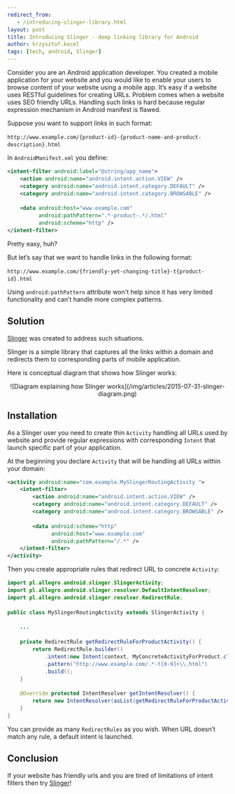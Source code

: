 ```yaml
---
redirect_from:
   - /introducing-slinger-library.html
layout: post
title: Introducing Slinger - deep linking library for Android
author: krzysztof.kocel
tags: [tech, android, Slinger]
---
```


Consider you are an Android application developer. You created a mobile application for your website and you would like to enable your
users to browse content of your website using a mobile app. It’s easy if a website uses RESTful guidelines for creating URLs.
Problem comes when a website uses SEO friendly URLs. Handling such links is hard because regular expression mechanism in Android manifest is flawed.

Suppose you want to support links in such format:

`http://www.example.com/{product-id}-{product-name-and-product-description}.html`

In `AndroidManifest.xml` you define:

```xml
<intent-filter android:label="@string/app_name">
    <action android:name="android.intent.action.VIEW" />
    <category android:name="android.intent.category.DEFAULT" />
    <category android:name="android.intent.category.BROWSABLE" />

    <data android:host="www.example.com"
          android:pathPattern=".*-product-.*/.html"
          android:scheme="http" />
</intent-filter>
```

Pretty easy, huh?

But let’s say that we want to handle links in the following format:

`http://www.example.com/{friendly-yet-changing-title}-t{product-id}.html`

Using `android:pathPattern` attribute won't help since it has very limited functionality and can’t handle more complex patterns.

## Solution

[Slinger](https://github.com/allegro/slinger) was created to address such situations.

Slinger is a simple library that captures all the links within a domain and redirects them to corresponding parts of mobile
application.

Here is conceptual diagram that shows how Slinger works:

<center>
![Diagram explaining how Slinger works](/img/articles/2015-07-31-slinger-diagram.png)
</center>

## Installation

As a Slinger user you need to create thin `Activity` handling all URLs used by website and provide regular expressions with
corresponding `Intent` that launch specific part of your application.

At the beginning you declare `Activity` that will be handling all URLs within your domain:

```xml
<activity android:name="com.example.MySlingerRoutingActivity ">
    <intent-filter>
        <action android:name="android.intent.action.VIEW" />
        <category android:name="android.intent.category.DEFAULT" />
        <category android:name="android.intent.category.BROWSABLE" />

        <data android:scheme="http"
              android:host="www.example.com"
              android:pathPattern="/.*" />
    </intent-filter>
</activity>
```

Then you create appropriate rules that redirect URL to concrete `Activity`:

```java
import pl.allegro.android.slinger.SlingerActivity;
import pl.allegro.android.slinger.resolver.DefaultIntentResolver;
import pl.allegro.android.slinger.resolver.RedirectRule;

public class MySlingerRoutingActivity extends SlingerActivity {

    ...

    private RedirectRule getRedirectRuleForProductActivity() {
        return RedirectRule.builder()
            .intent(new Intent(context, MyConcreteActivityForProduct.class))
            .pattern("http://www.example.com/.*-t[0-9]+\\.html")
            .build();
    }

    @Override protected IntentResolver getIntentResolver() {
        return new IntentResolver(asList(getRedirectRuleForProductActivity()));
    }
}
```

You can provide as many `RedirectRules` as you wish. When URL doesn’t match any rule, a default intent is launched.

## Conclusion

If your website has friendly urls and you are tired of limitations of intent filters then try [Slinger](https://github.com/allegro/slinger)!
